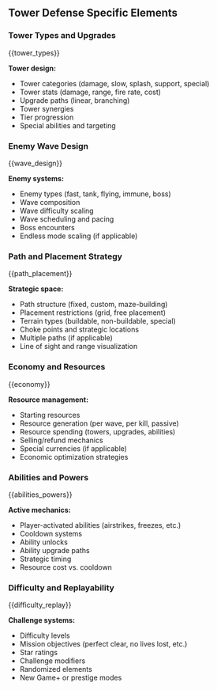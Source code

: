 ## Tower Defense Specific Elements

### Tower Types and Upgrades

{{tower_types}}

**Tower design:**

- Tower categories (damage, slow, splash, support, special)
- Tower stats (damage, range, fire rate, cost)
- Upgrade paths (linear, branching)
- Tower synergies
- Tier progression
- Special abilities and targeting

### Enemy Wave Design

{{wave_design}}

**Enemy systems:**

- Enemy types (fast, tank, flying, immune, boss)
- Wave composition
- Wave difficulty scaling
- Wave scheduling and pacing
- Boss encounters
- Endless mode scaling (if applicable)

### Path and Placement Strategy

{{path_placement}}

**Strategic space:**

- Path structure (fixed, custom, maze-building)
- Placement restrictions (grid, free placement)
- Terrain types (buildable, non-buildable, special)
- Choke points and strategic locations
- Multiple paths (if applicable)
- Line of sight and range visualization

### Economy and Resources

{{economy}}

**Resource management:**

- Starting resources
- Resource generation (per wave, per kill, passive)
- Resource spending (towers, upgrades, abilities)
- Selling/refund mechanics
- Special currencies (if applicable)
- Economic optimization strategies

### Abilities and Powers

{{abilities_powers}}

**Active mechanics:**

- Player-activated abilities (airstrikes, freezes, etc.)
- Cooldown systems
- Ability unlocks
- Ability upgrade paths
- Strategic timing
- Resource cost vs. cooldown

### Difficulty and Replayability

{{difficulty_replay}}

**Challenge systems:**

- Difficulty levels
- Mission objectives (perfect clear, no lives lost, etc.)
- Star ratings
- Challenge modifiers
- Randomized elements
- New Game+ or prestige modes
